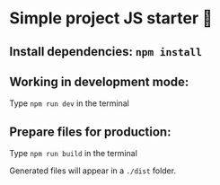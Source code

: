 # Simple project JS starter :rocket:

## Install dependencies: `npm install`

## Working in development mode:
Type `npm run dev` in the terminal

## Prepare files for production:
Type `npm run build` in the terminal

Generated files will appear in a `./dist` folder.

